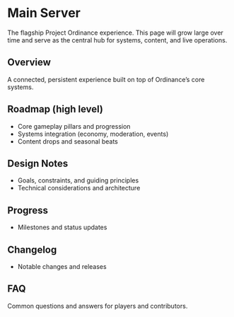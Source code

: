 # Main Server

The flagship Project Ordinance experience. This page will grow large over time and serve as the central hub for systems, content, and live operations.

## Overview

A connected, persistent experience built on top of Ordinance’s core systems.

## Roadmap (high level)

- Core gameplay pillars and progression
- Systems integration (economy, moderation, events)
- Content drops and seasonal beats

## Design Notes

- Goals, constraints, and guiding principles
- Technical considerations and architecture

## Progress

- Milestones and status updates

## Changelog

- Notable changes and releases

## FAQ

Common questions and answers for players and contributors.
